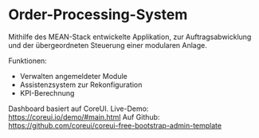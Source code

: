 # Order-Processing-System

Mithilfe des MEAN-Stack entwickelte Applikation, zur Auftragsabwicklung und der übergeordneten Steuerung einer modularen Anlage.

Funktionen:
- Verwalten angemeldeter Module
- Assistenzsystem zur Rekonfiguration
- KPI-Berechnung


Dashboard basiert auf CoreUI.
Live-Demo: https://coreui.io/demo/#main.html
Auf Github: https://github.com/coreui/coreui-free-bootstrap-admin-template